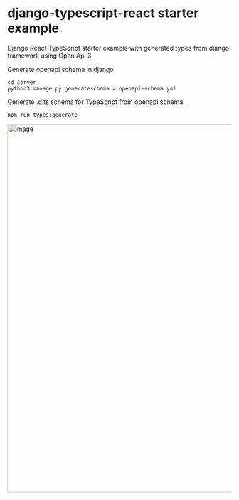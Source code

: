# django-typescript-react starter example
Django React TypeScript starter example with generated types from django framework using Opan Api 3

Generate openapi schema in django
```
cd server
python3 manage.py generateschema > openapi-schema.yml
```

Generate .d.ts schema for TypeScript from openapi schema
```
npm run types:generate
```

<img width="827" alt="image" src="https://user-images.githubusercontent.com/19593179/62821965-69b0a080-bb7d-11e9-8db2-c9027f6e36f2.png">
